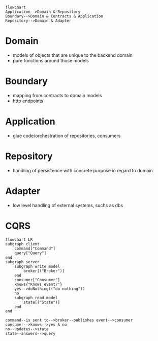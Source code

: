```mermaid
flowchart
Application-->Domain & Repository
Boundary-->Domain & Contracts & Application
Repository-->Domain & Adapter
```
# Domain
- models of objects that are unique to the backend domain
- pure functions around those models
# Boundary
- mapping from contracts to domain models
- http endpoints
# Application
- glue code/orchestration of repositories, consumers
# Repository
- handling of persistence with concrete purpose in regard to domain
# Adapter
- low level handling of external systems, suchs as dbs
# CQRS
```mermaid
flowchart LR
subgraph client
	command["Command"]
	query["Query"]
end
subgraph server
	subgraph write model
		broker[("Broker")]
	end
	consumer["Consumer"]
	knows{"Knows event?"}
	yes-->doNothing(("do nothing"))
	no
	subgraph read model
		state[("State")]
	end
end

command--is sent to-->broker--publishes event-->consumer
consumer-->knows-->yes & no
no--updates-->state
state--answers-->query
```
